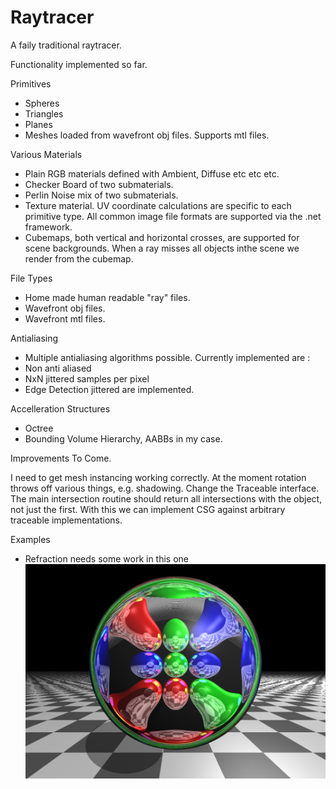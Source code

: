# Raytracer

A faily traditional raytracer.

Functionality implemented so far.

Primitives
* Spheres
* Triangles
* Planes
* Meshes loaded from wavefront obj files. Supports mtl files.

Various Materials
* Plain RGB materials defined with Ambient, Diffuse etc etc etc.
* Checker Board of two submaterials.
* Perlin Noise mix of two submaterials.
* Texture material. UV coordinate calculations are specific to each primitive type. All common image file formats are supported via the .net framework.
* Cubemaps, both vertical and horizontal crosses, are supported for scene backgrounds. When a ray misses all objects inthe scene we render from the cubemap.

File Types
* Home made human readable "ray" files.
* Wavefront obj files.
* Wavefront mtl files.

Antialiasing
* Multiple antialiasing algorithms possible. Currently implemented are :  
* Non anti aliased 
* NxN jittered samples per pixel 
* Edge Detection jittered are implemented.

Accelleration Structures
* Octree
* Bounding Volume Hierarchy, AABBs in my case.

Improvements To Come.

I need to get mesh instancing working correctly. At the moment rotation throws off various things, e.g. shadowing.
Change the Traceable interface. The main intersection routine should return all intersections with the object, not just the first.
With this we can implement CSG against arbitrary traceable implementations.

Examples
* Refraction needs some work in this one
![Flawed refraction](/OutputImages/RefractiveSphere.bmp?raw=true "Flawed Refraction")
